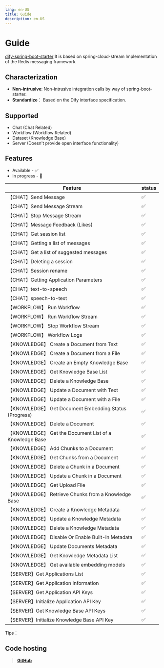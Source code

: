 ```yaml
---
lang: en-US
title: Guide
description: en-US
---
```


# Guide

[dify-spring-boot-starter](https://github.com/guoshiqiufeng/dify-spring-boot-starter) It is based on
spring-cloud-stream
Implementation of the Redis messaging framework.

## Characterization

- **Non-intrusive**: Non-intrusive integration calls by way of spring-boot-starter.
- **Standardize**： Based on the Dify interface specification.

## Supported

- Chat (Chat Related)
- Workflow (Workflow Related)
- Dataset (Knowledge Base)
- Server (Doesn't provide open interface functionality)

## Features

* Available - ✅
* In progress - 🚧

| Feature                                               | status |   
|-------------------------------------------------------|--------|
| 【CHAT】Send Message                                    | ✅      |    
| 【CHAT】Send Message Stream                             | ✅      |    
| 【CHAT】Stop Message Stream                             | ✅      |   
| 【CHAT】Message Feedback (Likes)                        | ✅      |    
| 【CHAT】Get session list                                | ✅      |    
| 【CHAT】Getting a list of messages                      | ✅      |    
| 【CHAT】Get a list of suggested messages                | ✅      |    
| 【CHAT】Deleting a session                              | ✅      |    
| 【CHAT】Session rename                                  | ✅      |  
| 【CHAT】Getting Application Parameters                  | ✅      |    
| 【CHAT】text-to-speech                                  | ✅      |    
| 【CHAT】speech-to-text                                  | ✅      |  
| 【WORKFLOW】 Run Workflow                               | ✅      |   
| 【WORKFLOW】 Run Workflow Stream                        | ✅      |   
| 【WORKFLOW】 Stop Workflow Stream                       | ✅      |  
| 【WORKFLOW】 Workflow Logs                              | ✅      |
| 【KNOWLEDGE】 Create a Document from Text               | ✅      |  
| 【KNOWLEDGE】 Create a Document from a File             | ✅      |  
| 【KNOWLEDGE】 Create an Empty Knowledge Base            | ✅      |  
| 【KNOWLEDGE】 Get Knowledge Base List                   | ✅      |  
| 【KNOWLEDGE】 Delete a Knowledge Base                   | ✅      |  
| 【KNOWLEDGE】 Update a Document with Text               | ✅      |  
| 【KNOWLEDGE】 Update a Document with a File             | ✅      |  
| 【KNOWLEDGE】 Get Document Embedding Status (Progress)  | ✅      |  
| 【KNOWLEDGE】 Delete a Document                         | ✅      |  
| 【KNOWLEDGE】 Get the Document List of a Knowledge Base | ✅      |  
| 【KNOWLEDGE】 Add Chunks to a Document                  | ✅      |  
| 【KNOWLEDGE】 Get Chunks from a Document                | ✅      |  
| 【KNOWLEDGE】 Delete a Chunk in a Document              | ✅      |  
| 【KNOWLEDGE】 Update a Chunk in a Document              | ✅      |  
| 【KNOWLEDGE】 Get Upload File                           | ✅      |  
| 【KNOWLEDGE】 Retrieve Chunks from a Knowledge Base     | ✅      |  
| 【KNOWLEDGE】 Create a Knowledge Metadata               | ✅      |
| 【KNOWLEDGE】 Update a Knowledge Metadata               | ✅      |
| 【KNOWLEDGE】 Delete a Knowledge Metadata               | ✅      |
| 【KNOWLEDGE】 Disable Or Enable Built-in Metadata       | ✅      |
| 【KNOWLEDGE】 Update Documents Metadata                 | ✅      |
| 【KNOWLEDGE】 Get Knowledge Metadata List               | ✅      |
| 【KNOWLEDGE】 Get available embedding models            | ✅      |
| 【SERVER】Get Applications List                         | ✅      |
| 【SERVER】Get Application Information                   | ✅      |
| 【SERVER】Get Application API Keys                      | ✅      |
| 【SERVER】Initialize Application API Key                | ✅      | 
| 【SERVER】Get Knowledge Base API Keys                   | ✅      |
| 【SERVER】Initialize Knowledge Base API Key             | ✅      |

Tips：

## Code hosting

> **[GitHub](https://github.com/guoshiqiufeng/dify-spring-boot-starter)**

